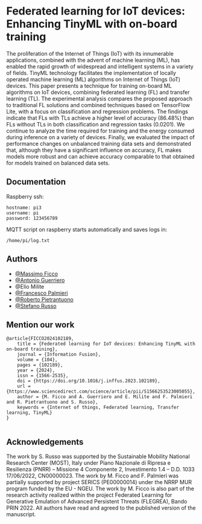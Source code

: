 
# Federated learning for IoT devices: Enhancing TinyML with on-board training

The proliferation of the Internet of Things (IoT) with its innumerable applications, combined with the advent of machine learning (ML), has enabled the rapid growth of widespread and intelligent systems in a variety of fields. TinyML technology facilitates the implementation of locally operated machine learning (ML) algorithms on Internet of Things (IoT) devices. This paper presents a technique for training on-board ML algorithms on IoT devices, combining federated learning (FL) and transfer learning (TL). The experimental analysis compares the proposed approach to traditional FL solutions and combined techniques based on TensorFlow Lite, with a focus on classification and regression problems. The findings indicate that FLs with TLs achieve a higher level of accuracy (86.48%) than FLs without TLs in both classification and regression tasks (0.0201). We continue to analyze the time required for training and the energy consumed during inference on a variety of devices. Finally, we evaluated the impact of performance changes on unbalanced training data sets and demonstrated that, although they have a significant influence on accuracy, FL makes models more robust and can achieve accuracy comparable to that obtained for models trained on balanced data sets.
## Documentation

Raspberry ssh:
``` 
hostname: pi3
username: pi 
password: 123456789 
```

MQTT script on raspberry starts automatically and saves logs in:
```
/home/pi/log.txt
```
## Authors

- [@Massimo Ficco](https://docenti.unisa.it/058291/home)
- [@Antonio Guerriero](https://www.docenti.unina.it/#!/professor/414e544f4e494f47554552524945524f4752524e544e39324d3036483933314c/riferimenti)
- @Elio Milite
- [@Francesco Palmieri](https://docenti.unisa.it/026587/home)
- [@Roberto Pietrantuono](https://scholar.google.com/citations?hl=it&user=Htert2EAAAAJ)
- [@Stefano Russo](https://www.docenti.unina.it/#!/professor/53544546414e4f525553534f52535353464e36335032304638333959/riferimenti)
## Mention our work
```
@article{FICCO2024102189,
    title = {Federated learning for IoT devices: Enhancing TinyML with on-board training},
    journal = {Information Fusion},
    volume = {104},
    pages = {102189},
    year = {2024},
    issn = {1566-2535},
    doi = {https://doi.org/10.1016/j.inffus.2023.102189},
    url = {https://www.sciencedirect.com/science/article/pii/S1566253523005055},
    author = {M. Ficco and A. Guerriero and E. Milite and F. Palmieri and R. Pietrantuono and S. Russo},
    keywords = {Internet of things, Federated learning, Transfer learning, TinyML}
}


```
## Acknowledgements

The work by S. Russo was supported by the Sustainable Mobility National Research Center (MOST), Italy under Piano Nazionale di Ripresa e Resilienza (PNRR) – Missione 4 Componente 2, Investimento 1.4 – D.D. 1033 17/06/2022, CN00000023. The work by M. Ficco and F. Palmieri was partially supported by project SERICS (PE00000014) under the NRRP MUR program funded by the EU - NGEU. The work by M. Ficco is also part of the research activity realized within the project Federated Learning for Generative Emulation of Advanced Persistent Threats (FLEGREA), Bando PRIN 2022. All authors have read and agreed to the published version of the manuscript.